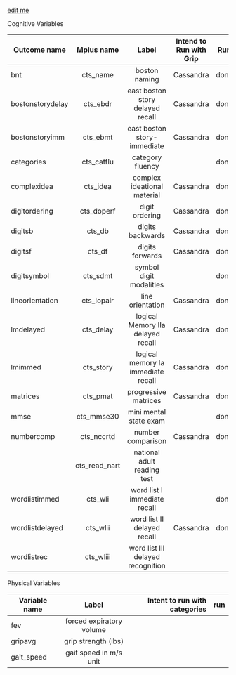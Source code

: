 [edit me](https://github.com/IALSA/RADC/edit/master/outputs/pairs/README.md)

Cognitive Variables

| Outcome name | Mplus name | Label | Intend to Run with Grip | Run |
|--------|:---:|:---:|:-----:|---|
|bnt |cts_name   |  boston naming   |    Cassandra  | done  |
|bostonstorydelay| cts_ebdr   | east boston story delayed recall   |  Cassandra    | done  |
|bostonstoryimm| cts_ebmt   | east boston story-immediate   |    Cassandra  | done  |
|categories| cts_catflu    | category fluency   |      | done  |
|complexidea| cts_idea   | complex ideational material   |   Cassandra   | done  |
|digitordering|cts_doperf   | digit ordering    |   Cassandra   | done  |
|digitsb|cts_db   |  digits backwards   |   Cassandra   |  done |
|digitsf| cts_df     | digits forwards   |  Cassandra    | done  |
|digitsymbol|cts_sdmt |  symbol digit modalities | | done |
|lineorientation| cts_lopair   | line orientation   |   Cassandra   | done |
|lmdelayed| cts_delay   |  logical Memory IIa delayed recall  |  Cassandra    | done |
|lmimmed | cts_story | logical memory Ia immediate recall |Cassandra |done |
|matrices| cts_pmat   | progressive matrices   |  Cassandra    | done |
|mmse|cts_mmse30   |  mini mental state exam   |      |  done |
|numbercomp|cts_nccrtd    |   number comparison   |   Cassandra   | done  |
| |cts_read_nart   | national adult reading test  |      |   |
|wordlistimmed| cts_wli | word list I immediate recall | | done|
|wordlistdelayed | cts_wlii | word list II delayed recall |Cassandra |done|
|wordlistrec|cts_wliii |  word list III delayed recognition | | |

Physical Variables

| Variable name | Label | Intent to run with categories| run  |
|--------|:---:|-----:|---|
|     fev   | forced expiratory volume    |      |   |
|    gripavg    |   grip strength (lbs)  |      |   |
| gait_speed | gait speed in m/s unit | | |
